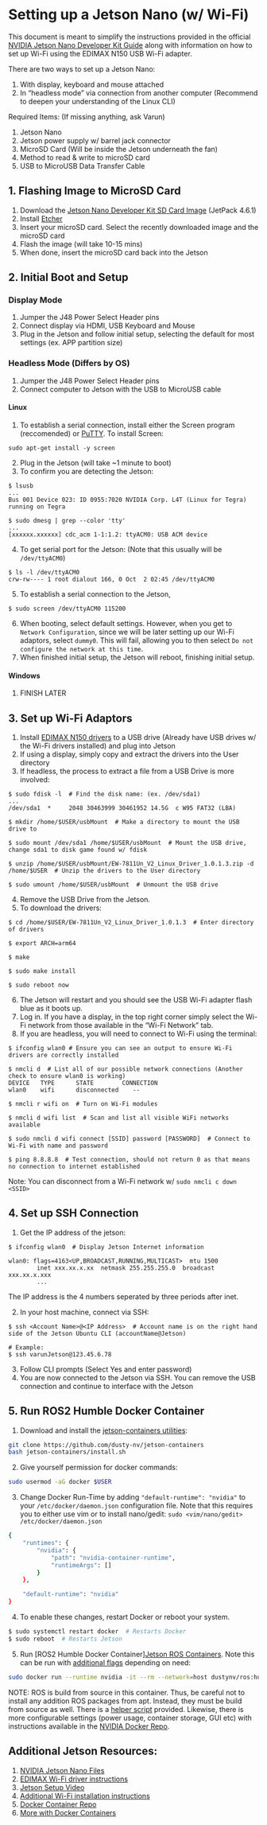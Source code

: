 # Setting up a Jetson Nano (w/ Wi-Fi)

This document is meant to simplify the instructions provided in the official [NVIDIA Jetson Nano Developer Kit Guide](https://developer.nvidia.com/embedded/learn/get-started-jetson-nano-devkit#intro) along with information on how to set up Wi-Fi using the EDIMAX N150 USB Wi-Fi adapter.

There are two ways to set up a Jetson Nano:

1) With display, keyboard and mouse attached
2) In “headless mode” via connection from another computer (Recommend to deepen your understanding of the Linux CLI)

Required Items: (If missing anything, ask Varun)
1) Jetson Nano
2) Jetson power supply w/ barrel jack connector
3) MicroSD Card (Will be inside the Jetson underneath the fan)
4) Method to read & write to microSD card
5) USB to MicroUSB Data Transfer Cable


## 1. Flashing Image to MicroSD Card

1) Download the [Jetson Nano Developer Kit SD Card Image](https://developer.nvidia.com/jetson-nano-sd-card-image) (JetPack 4.6.1)
2) Install [Etcher](https://etcher.balena.io/)
3) Insert your microSD card. Select the recently downloaded image and the microSD card
4) Flash the image (will take 10-15 mins)
5) When done, insert the microSD card back into the Jetson


## 2. Initial Boot and Setup

### Display Mode

1) Jumper the J48 Power Select Header pins
2) Connect display via HDMI, USB Keyboard and Mouse
3) Plug in the Jetson and follow initial setup, selecting the default for most settings (ex. APP partition size)


### Headless Mode (Differs by OS)

1) Jumper the J48 Power Select Header pins
2) Connect computer to Jetson with the USB to MicroUSB cable

#### Linux
1) To establish a serial connection, install either the Screen program (reccomended) or [PuTTY](https://www.chiark.greenend.org.uk/~sgtatham/putty/latest.html). To install Screen: <br />

`sudo apt-get install -y screen`

2) Plug in the Jetson (will take ~1 minute to boot)
3) To confirm you are detecting the Jetson:

```shell
$ lsusb 
...
Bus 001 Device 023: ID 0955:7020 NVIDIA Corp. L4T (Linux for Tegra) running on Tegra

$ sudo dmesg | grep --color 'tty'
...
[xxxxxx.xxxxxx] cdc_acm 1-1:1.2: ttyACM0: USB ACM device
```

4) To get serial port for the Jetson: (Note that this usually will be `/dev/ttyACM0`)

```shell
$ ls -l /dev/ttyACM0
crw-rw---- 1 root dialout 166, 0 Oct  2 02:45 /dev/ttyACM0
```

5) To establish a serial connection to the Jetson, 

```shell
$ sudo screen /dev/ttyACM0 115200

```

6) When booting, select default settings. However, when you get to `Network Configuration`, since we will be later setting up our Wi-Fi adaptors, select `dummy0`. This will fail, allowing you to then select `Do not configure the network at this time`.
7) When finished initial setup, the Jetson will reboot, finishing initial setup.

#### Windows
1) FINISH LATER


## 3. Set up Wi-Fi Adaptors

1) Install [EDIMAX N150 drivers](https://www.edimax.com/edimax/mw/cufiles/files/download/Driver_Utility/EW-7811Un_V2/EW-7811Un_V2_Linux_Driver_1.0.1.3.zip) to a USB drive (Already have USB drives w/ the Wi-Fi drivers installed) and plug into Jetson
2) If using a display, simply copy and extract the drivers into the User directory
3) If headless, the process to extract a file from a USB Drive is more involved:

```shell
$ sudo fdisk -l  # Find the disk name: (ex. /dev/sda1)
...
/dev/sda1  *     2048 30463999 30461952 14.5G  c W95 FAT32 (LBA)

$ mkdir /home/$USER/usbMount  # Make a directory to mount the USB drive to

$ sudo mount /dev/sda1 /home/$USER/usbMount  # Mount the USB drive, change sda1 to disk game found w/ fdisk

$ unzip /home/$USER/usbMount/EW-7811Un_V2_Linux_Driver_1.0.1.3.zip -d /home/$USER  # Unzip the drivers to the User directory

$ sudo umount /home/$USER/usbMount  # Unmount the USB drive
```

4) Remove the USB Drive from the Jetson. 
5) To download the drivers:

```shell
$ cd /home/$USER/EW-7811Un_V2_Linux_Driver_1.0.1.3  # Enter directory of drivers

$ export ARCH=arm64

$ make

$ sudo make install

$ sudo reboot now
```

6) The Jetson will restart and you should see the USB Wi-Fi adapter flash blue as it boots up.
7) Log in. If you have a display, in the top right corner simply select the Wi-Fi network from those available in the “Wi-Fi Network” tab.
8) If you are headless, you will need to connect to Wi-Fi using the terminal:

```shell
$ ifconfig wlan0 # Ensure you can see an output to ensure Wi-Fi drivers are correctly installed

$ nmcli d  # List all of our possible network connections (Another check to ensure wlan0 is working) 
DEVICE   TYPE      STATE        CONNECTION 
wlan0    wifi      disconnected    --

$ nmcli r wifi on  # Turn on Wi-Fi modules

$ nmcli d wifi list  # Scan and list all visible WiFi networks available

$ sudo nmcli d wifi connect [SSID] password [PASSWORD]  # Connect to Wi-Fi with name and password

$ ping 8.8.8.8  # Test connection, should not return 0 as that means no connection to internet established
```

Note: You can disconnect from a Wi-Fi network w/ `sudo nmcli c down <SSID>`

## 4. Set up SSH Connection

1) Get the IP address of the jetson:

```shell
$ ifconfig wlan0  # Display Jetson Internet information

wlan0: flags=4163<UP,BROADCAST,RUNNING,MULTICAST>  mtu 1500
        inet xxx.xx.x.xx  netmask 255.255.255.0  broadcast xxx.xx.x.xxx
        ...
```

The IP address is the 4 numbers seperated by three periods after inet.

2) In your host machine, connect via SSH:

```shell
$ ssh <Account Name>@<IP Address>  # Account name is on the right hand side of the Jetson Ubuntu CLI (accountName@Jetson)

# Example:
$ ssh varunJetson@123.45.6.78
```

3) Follow CLI prompts (Select Yes and enter password)
4) You are now connected to the Jetson via SSH. You can remove the USB connection and continue to interface with the Jetson


## 5. Run ROS2 Humble Docker Container

1) Download and install the [jetson-containers utilities](https://github.com/dusty-nv/jetson-containers/blob/master/docs/setup.md):
```bash
git clone https://github.com/dusty-nv/jetson-containers
bash jetson-containers/install.sh
```

2) Give yourself permission for docker commands: 

```bash
sudo usermod -aG docker $USER
```

3) Change Docker Run-Time by adding `"default-runtime": "nvidia"` to your `/etc/docker/daemon.json` configuration file.
Note that this requires you to either use vim or to install nano/gedit: `sudo <vim/nano/gedit> /etc/docker/daemon.json`

```bash
{
    "runtimes": {
        "nvidia": {
            "path": "nvidia-container-runtime",
            "runtimeArgs": []
        }
    },

    "default-runtime": "nvidia"
}
```

4) To enable these changes, restart Docker or reboot your system. 

```bash
$ sudo systemctl restart docker  # Restarts Docker
$ sudo reboot  # Restarts Jetson
```

5) Run [ROS2 Humble Docker Container][Jetson ROS Containers](https://github.com/dusty-nv/jetson-containers/tree/master/packages/ros). Note this can be run with [additional flags](https://github.com/dusty-nv/jetson-containers/blob/master/docs/run.md) depending on need: 

```bash
sudo docker run --runtime nvidia -it --rm --network=host dustynv/ros:humble-desktop-l4t-r36.2.0 
```

NOTE: ROS is build from source in this container. Thus, be careful not to install any addition ROS packages from apt. Instead, they must be build from source as well. There is a [helper script](https://github.com/dusty-nv/jetson-containers/blob/master/packages/ros/ros2_install.sh) provided. Likewise, there is more configurable settings (power usage, container storage, GUI etc) with instructions available in the [NVIDIA Docker Repo](https://github.com/dusty-nv/jetson-containers/blob/master/docs/setup.md).


## Additional Jetson Resources:
1) [NVIDIA Jetson Nano Files](https://developer.nvidia.com/embedded/downloads#?search=Jetson%20Nano)
2) [EDIMAX Wi-Fi driver instructions](https://edimax.freshdesk.com/support/solutions/articles/14000133009-install-ew-7811un-v2-on-ubuntu-kernel-v5-4-with-official-driver)
3) [Jetson Setup Video](https://jetsonhacks.com/2019/08/21/jetson-nano-headless-setup/)
4) [Additional Wi-Fi installation instructions](https://learn.sparkfun.com/tutorials/adding-wifi-to-the-nvidia-jetson/all)
5) [Docker Container Repo](https://github.com/dusty-nv/jetson-containers/tree/master?tab=readme-ov-file)
6) [More with Docker Containers](https://jetsonhacks.com/2023/09/04/use-these-jetson-docker-containers-tutorial/)